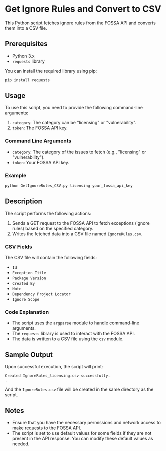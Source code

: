 
# Get Ignore Rules and Convert to CSV

This Python script fetches ignore rules from the FOSSA API and converts them into a CSV file.

## Prerequisites

- Python 3.x
- `requests` library

You can install the required library using pip:
```bash
pip install requests
```

## Usage

To use this script, you need to provide the following command-line arguments:

1. `category`: The category can be "licensing" or "vulnerability".
2. `token`: The FOSSA API key.

### Command Line Arguments

- `category`: The category of the issues to fetch (e.g., "licensing" or "vulnerability").
- `token`: Your FOSSA API key.

### Example

```bash
python GetIgnoreRules_CSV.py licensing your_fossa_api_key
```

## Description

The script performs the following actions:

1. Sends a GET request to the FOSSA API to fetch exceptions (ignore rules) based on the specified category.
2. Writes the fetched data into a CSV file named `IgnoreRules.csv`.

### CSV Fields

The CSV file will contain the following fields:

- `Id`
- `Exception Title`
- `Package Version`
- `Created By`
- `Note`
- `Dependency Project Locator`
- `Ignore Scope`

### Code Explanation

- The script uses the `argparse` module to handle command-line arguments.
- The `requests` library is used to interact with the FOSSA API.
- The data is written to a CSV file using the `csv` module.

## Sample Output

Upon successful execution, the script will print:
```
Created IgnoreRules_licensing.csv successfully.
.
```

And the `IgnoreRules.csv` file will be created in the same directory as the script.

## Notes

- Ensure that you have the necessary permissions and network access to make requests to the FOSSA API.
- The script is set to use default values for some fields if they are not present in the API response. You can modify these default values as needed.
